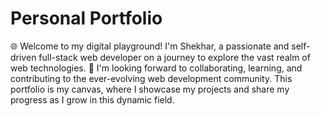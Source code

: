 # Personal Portfolio
🌐 Welcome to my digital playground! I'm Shekhar, a passionate and self-driven full-stack web developer on a journey to explore the vast realm of web technologies.
🚀 I'm looking forward to collaborating, learning, and contributing to the ever-evolving web development community. This portfolio is my canvas, where I showcase my projects and share my progress as I grow in this dynamic field.
